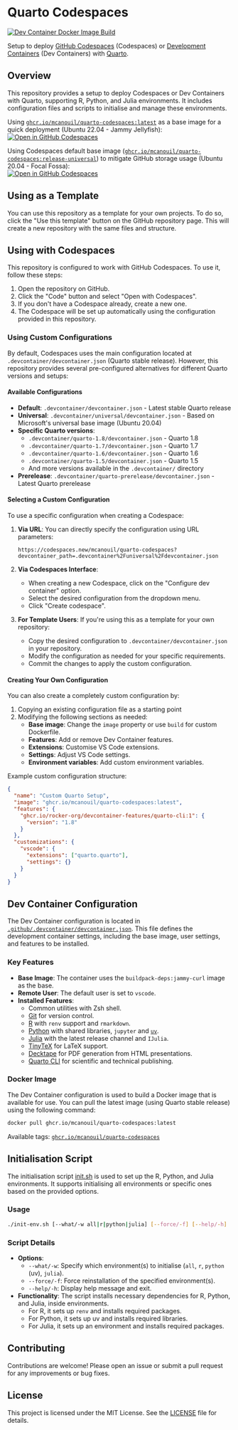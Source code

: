 # Quarto Codespaces

[![Dev Container Docker Image Build](https://github.com/mcanouil/quarto-codespaces/actions/workflows/devcontainer.yml/badge.svg?event=release)](https://github.com/mcanouil/quarto-codespaces/actions/workflows/devcontainer.yml)

Setup to deploy [GitHub Codespaces](https://github.com/features/codespaces) (Codespaces) or [Development Containers](https://containers.dev/) (Dev Containers) with [Quarto](https://quarto.org/).

## Overview

This repository provides a setup to deploy Codespaces or Dev Containers with Quarto, supporting R, Python, and Julia environments.
It includes configuration files and scripts to initialise and manage these environments.

Using [`ghcr.io/mcanouil/quarto-codespaces:latest`](https://github.com/mcanouil/quarto-codespaces/pkgs/container/quarto-codespaces) as a base image for a quick deployment (Ubuntu 22.04 - Jammy Jellyfish):  
[![Open in GitHub Codespaces](https://github.com/codespaces/badge.svg)](https://codespaces.new/mcanouil/quarto-codespaces?quickstart=1&devcontainer_path=.devcontainer%2Fdevcontainer.json)

Using Codespaces default base image ([`ghcr.io/mcanouil/quarto-codespaces:release-universal`](https://github.com/mcanouil/quarto-codespaces/pkgs/container/quarto-codespaces)) to mitigate GitHub storage usage (Ubuntu 20.04 - Focal Fossa):  
[![Open in GitHub Codespaces](https://github.com/codespaces/badge.svg)](https://codespaces.new/mcanouil/quarto-codespaces?quickstart=1&devcontainer_path=.devcontainer%2Funiversal%2Fdevcontainer.json)

## Using as a Template

You can use this repository as a template for your own projects.
To do so, click the "Use this template" button on the GitHub repository page.
This will create a new repository with the same files and structure.

## Using with Codespaces

This repository is configured to work with GitHub Codespaces.
To use it, follow these steps:

1. Open the repository on GitHub.
2. Click the "Code" button and select "Open with Codespaces".
3. If you don't have a Codespace already, create a new one.
4. The Codespace will be set up automatically using the configuration provided in this repository.

### Using Custom Configurations

By default, Codespaces uses the main configuration located at `.devcontainer/devcontainer.json` (Quarto stable release).
However, this repository provides several pre-configured alternatives for different Quarto versions and setups:

#### Available Configurations

- **Default**: `.devcontainer/devcontainer.json` - Latest stable Quarto release
- **Universal**: `.devcontainer/universal/devcontainer.json` - Based on Microsoft's universal base image (Ubuntu 20.04)
- **Specific Quarto versions**:
  - `.devcontainer/quarto-1.8/devcontainer.json` - Quarto 1.8
  - `.devcontainer/quarto-1.7/devcontainer.json` - Quarto 1.7
  - `.devcontainer/quarto-1.6/devcontainer.json` - Quarto 1.6
  - `.devcontainer/quarto-1.5/devcontainer.json` - Quarto 1.5
  - And more versions available in the `.devcontainer/` directory
- **Prerelease**: `.devcontainer/quarto-prerelease/devcontainer.json` - Latest Quarto prerelease

#### Selecting a Custom Configuration

To use a specific configuration when creating a Codespace:

1. **Via URL**: You can directly specify the configuration using URL parameters:

   ```url
   https://codespaces.new/mcanouil/quarto-codespaces?devcontainer_path=.devcontainer%2Funiversal%2Fdevcontainer.json
   ```

2. **Via Codespaces Interface**:
   - When creating a new Codespace, click on the "Configure dev container" option.
   - Select the desired configuration from the dropdown menu.
   - Click "Create codespace".

3. **For Template Users**: If you're using this as a template for your own repository:
   - Copy the desired configuration to `.devcontainer/devcontainer.json` in your repository.
   - Modify the configuration as needed for your specific requirements.
   - Commit the changes to apply the custom configuration.

#### Creating Your Own Configuration

You can also create a completely custom configuration by:

1. Copying an existing configuration file as a starting point
2. Modifying the following sections as needed:
   - **Base image**: Change the `image` property or use `build` for custom Dockerfile.
   - **Features**: Add or remove Dev Container features.
   - **Extensions**: Customise VS Code extensions.
   - **Settings**: Adjust VS Code settings.
   - **Environment variables**: Add custom environment variables.

Example custom configuration structure:

```json
{
  "name": "Custom Quarto Setup",
  "image": "ghcr.io/mcanouil/quarto-codespaces:latest",
  "features": {
    "ghcr.io/rocker-org/devcontainer-features/quarto-cli:1": {
      "version": "1.8"
    }
  },
  "customizations": {
    "vscode": {
      "extensions": ["quarto.quarto"],
      "settings": {}
    }
  }
}
```

## Dev Container Configuration

The Dev Container configuration is located in [`.github/.devcontainer/devcontainer.json`](.github/.devcontainer/devcontainer.json).
This file defines the development container settings, including the base image, user settings, and features to be installed.

### Key Features

- **Base Image**: The container uses the `buildpack-deps:jammy-curl` image as the base.
- **Remote User**: The default user is set to `vscode`.
- **Installed Features**:
  - Common utilities with Zsh shell.
  - [Git](https://git-scm.com/) for version control.
  - [R](https://www.r-project.org/) with `renv` support and `rmarkdown`.
  - [Python](https://www.python.org/) with shared libraries, `jupyter` and [`uv`](https://docs.astral.sh/uv/).
  - [Julia](https://julialang.org/) with the latest release channel and `IJulia`.
  - [TinyTeX](https://github.com/rstudio/tinytex) for LaTeX support.
  - [Decktape](https://github.com/astefanutti/decktape) for PDF generation from HTML presentations.
  - [Quarto CLI](https://quarto.org/) for scientific and technical publishing.

### Docker Image

The Dev Container configuration is used to build a Docker image that is available for use.
You can pull the latest image (using Quarto stable release) using the following command:

```sh
docker pull ghcr.io/mcanouil/quarto-codespaces:latest
```

Available tags: [`ghcr.io/mcanouil/quarto-codespaces`](https://github.com/mcanouil/quarto-codespaces/pkgs/container/quarto-codespaces)

## Initialisation Script

The initialisation script [init.sh](init.sh) is used to set up the R, Python, and Julia environments.
It supports initialising all environments or specific ones based on the provided options.

### Usage

```sh
./init-env.sh [--what/-w all|r|python|julia] [--force/-f] [--help/-h]
```

### Script Details

- **Options**:
  - `--what/-w`: Specify which environment(s) to initialise (`all`, `r`, `python` (uv), `julia`).
  - `--force/-f`: Force reinstallation of the specified environment(s).
  - `--help/-h`: Display help message and exit.
- **Functionality**: The script installs necessary dependencies for R, Python, and Julia, inside environments.
  - For R, it sets up `renv` and installs required packages.
  - For Python, it sets up uv and installs required libraries.
  - For Julia, it sets up an environment and installs required packages.

## Contributing

Contributions are welcome!
Please open an issue or submit a pull request for any improvements or bug fixes.

## License

This project is licensed under the MIT License.
See the [LICENSE](LICENSE) file for details.

